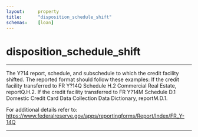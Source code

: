 ```yaml
---
layout:     property
title:      "disposition_schedule_shift"
schemas:    [loan]
---
```


# disposition_schedule_shift

---

The Y?14 report, schedule, and subschedule to which the credit facility shifted. The reported format should follow these examples: If the credit facility transferred to FR Y?14Q Schedule H.2 Commercial Real Estate, reportQ.H.2. If the credit facility transferred to FR Y?14M Schedule D.1 Domestic Credit Card Data Collection Data Dictionary, reportM.D.1.

For additional details refer to: https://www.federalreserve.gov/apps/reportingforms/Report/Index/FR_Y-14Q

--- 